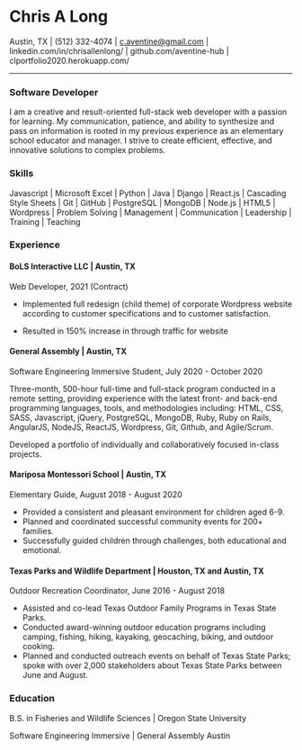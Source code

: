 # Chris A Long

Austin, TX | (512) 332-4074 | c.aventine@gmail.com | linkedin.com/in/chrisallenlong/ | 
github.com/aventine-hub | clportfolio2020.herokuapp.com/
_____________________________________________________________________________________

### Software Developer 

I am a creative and result-oriented full-stack web developer with a passion for learning. My communication, patience, and ability to synthesize and pass on information is rooted in my previous experience as an elementary school educator and manager. I strive to create efficient, effective, and innovative solutions to complex problems.

### Skills

Javascript | Microsoft Excel | Python | Java | Django | React.js | Cascading Style Sheets | Git | GitHub | PostgreSQL | MongoDB | Node.js | HTML5 | Wordpress | Problem Solving | Management | Communication | Leadership | Training | Teaching  

### Experience

#### BoLS Interactive LLC | Austin, TX
Web Developer, 2021 (Contract)

- Implemented full redesign (child theme) of corporate Wordpress website according to customer specifications and to customer satisfaction.

- Resulted in 150% increase in through traffic for website

#### General Assembly | Austin, TX 
Software Engineering Immersive Student, July 2020 - October 2020 

Three-month, 500-hour full-time and full-stack program conducted in a remote setting, providing experience with the latest front- and back-end programming languages, tools, and methodologies including: HTML, CSS, SASS, Javascript, jQuery, PostgreSQL, MongoDB, Ruby, Ruby on Rails, AngularJS, NodeJS, ReactJS, Wordpress, Git, Github, and Agile/Scrum. 

Developed a portfolio of individually and collaboratively focused in-class projects.

#### Mariposa Montessori School | Austin, TX 
Elementary Guide, August 2018 - August 2020

- Provided a consistent and pleasant environment for children aged 6-9.
- Planned and coordinated successful community events for 200+ families.
- Successfully guided children through challenges, both educational and emotional. 

#### Texas Parks and Wildlife Department | Houston, TX and Austin, TX
Outdoor Recreation Coordinator, June 2016 - August 2018
- Assisted and co-lead Texas Outdoor Family Programs in Texas State Parks.
- Conducted award-winning outdoor education programs including camping, fishing, hiking, kayaking, geocaching, biking, and outdoor cooking.
- Planned and conducted outreach events on behalf of Texas State Parks; spoke with over 2,000 stakeholders about Texas State Parks between June and August.


### Education
B.S. in Fisheries and Wildlife Sciences | Oregon State University

Software Engineering Immersive | General Assembly Austin 